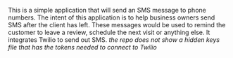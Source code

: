 This is a simple application that will send an SMS message to phone numbers. The intent of this application is to help business owners send SMS after the client has left. These messages would be used to remind the customer to leave a review, schedule the next visit or anything else. It integrates Twilio to send out SMS. *the repo does not show a hidden keys file that has the tokens needed to connect to Twilio*
